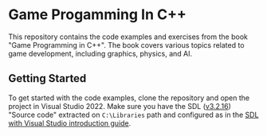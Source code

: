 # Game Progamming In C++

This repository contains the code examples and exercises from the book "Game Programming in C++". The book covers various topics related to game development, including graphics, physics, and AI.

## Getting Started

To get started with the code examples, clone the repository and open the project in Visual Studio 2022. Make sure you have the SDL ([v3.2.16](https://github.com/libsdl-org/SDL/releases/tag/release-3.2.16)) "Source code" extracted on `C:\Libraries` path and configured as in the [SDL with Visual Studio introduction guide](https://github.com/libsdl-org/SDL/blob/main/docs/INTRO-visualstudio.md).
